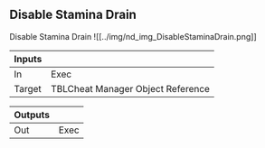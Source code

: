 ## Disable Stamina Drain
Disable Stamina Drain
![[../img/nd_img_DisableStaminaDrain.png]]

|Inputs||
|--|--|
| In | Exec |
| Target | TBLCheat Manager Object Reference |

|Outputs||
|--|--|
| Out | Exec |
